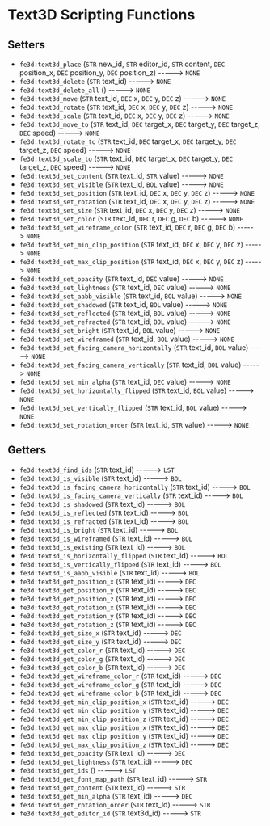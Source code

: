 # Text3D Scripting Functions

## Setters

- `fe3d:text3d_place` (`STR` new_id, `STR` editor_id, `STR` content, `DEC` position_x, `DEC` position_y, `DEC` position_z) -----> `NONE`
- `fe3d:text3d_delete` (`STR` text_id) -----> `NONE`
- `fe3d:text3d_delete_all` () -----> `NONE`
- `fe3d:text3d_move` (`STR` text_id, `DEC` x, `DEC` y, `DEC` z) -----> `NONE`
- `fe3d:text3d_rotate` (`STR` text_id, `DEC` x, `DEC` y, `DEC` z) -----> `NONE`
- `fe3d:text3d_scale` (`STR` text_id, `DEC` x, `DEC` y, `DEC` z) -----> `NONE`
- `fe3d:text3d_move_to` (`STR` text_id, `DEC` target_x, `DEC` target_y, `DEC` target_z, `DEC` speed) -----> `NONE`
- `fe3d:text3d_rotate_to` (`STR` text_id, `DEC` target_x, `DEC` target_y, `DEC` target_z, `DEC` speed) -----> `NONE`
- `fe3d:text3d_scale_to` (`STR` text_id, `DEC` target_x, `DEC` target_y, `DEC` target_z, `DEC` speed) -----> `NONE`
- `fe3d:text3d_set_content` (`STR` text_id, `STR` value) -----> `NONE`
- `fe3d:text3d_set_visible` (`STR` text_id, `BOL` value) -----> `NONE`
- `fe3d:text3d_set_position` (`STR` text_id, `DEC` x, `DEC` y, `DEC` z) -----> `NONE`
- `fe3d:text3d_set_rotation` (`STR` text_id, `DEC` x, `DEC` y, `DEC` z) -----> `NONE`
- `fe3d:text3d_set_size` (`STR` text_id, `DEC` x, `DEC` y, `DEC` z) -----> `NONE`
- `fe3d:text3d_set_color` (`STR` text_id, `DEC` r, `DEC` g, `DEC` b) -----> `NONE`
- `fe3d:text3d_set_wireframe_color` (`STR` text_id, `DEC` r, `DEC` g, `DEC` b) -----> `NONE`
- `fe3d:text3d_set_min_clip_position` (`STR` text_id, `DEC` x, `DEC` y, `DEC` z) -----> `NONE`
- `fe3d:text3d_set_max_clip_position` (`STR` text_id, `DEC` x, `DEC` y, `DEC` z) -----> `NONE`
- `fe3d:text3d_set_opacity` (`STR` text_id, `DEC` value) -----> `NONE`
- `fe3d:text3d_set_lightness` (`STR` text_id, `DEC` value) -----> `NONE`
- `fe3d:text3d_set_aabb_visible` (`STR` text_id, `BOL` value) -----> `NONE`
- `fe3d:text3d_set_shadowed` (`STR` text_id, `BOL` value) -----> `NONE`
- `fe3d:text3d_set_reflected` (`STR` text_id, `BOL` value) -----> `NONE`
- `fe3d:text3d_set_refracted` (`STR` text_id, `BOL` value) -----> `NONE`
- `fe3d:text3d_set_bright` (`STR` text_id, `BOL` value) -----> `NONE`
- `fe3d:text3d_set_wireframed` (`STR` text_id, `BOL` value) -----> `NONE`
- `fe3d:text3d_set_facing_camera_horizontally` (`STR` text_id, `BOL` value) -----> `NONE`
- `fe3d:text3d_set_facing_camera_vertically` (`STR` text_id, `BOL` value) -----> `NONE`
- `fe3d:text3d_set_min_alpha` (`STR` text_id, `DEC` value) -----> `NONE`
- `fe3d:text3d_set_horizontally_flipped` (`STR` text_id, `BOL` value) -----> `NONE`
- `fe3d:text3d_set_vertically_flipped` (`STR` text_id, `BOL` value) -----> `NONE`
- `fe3d:text3d_set_rotation_order` (`STR` text_id, `STR` value) -----> `NONE`

## Getters

- `fe3d:text3d_find_ids` (`STR` text_id) -----> `LST`
- `fe3d:text3d_is_visible` (`STR` text_id) -----> `BOL`
- `fe3d:text3d_is_facing_camera_horizontally` (`STR` text_id) -----> `BOL`
- `fe3d:text3d_is_facing_camera_vertically` (`STR` text_id) -----> `BOL`
- `fe3d:text3d_is_shadowed` (`STR` text_id) -----> `BOL`
- `fe3d:text3d_is_reflected` (`STR` text_id) -----> `BOL`
- `fe3d:text3d_is_refracted` (`STR` text_id) -----> `BOL`
- `fe3d:text3d_is_bright` (`STR` text_id) -----> `BOL`
- `fe3d:text3d_is_wireframed` (`STR` text_id) -----> `BOL`
- `fe3d:text3d_is_existing` (`STR` text_id) -----> `BOL`
- `fe3d:text3d_is_horizontally_flipped` (`STR` text_id) -----> `BOL`
- `fe3d:text3d_is_vertically_flipped` (`STR` text_id) -----> `BOL`
- `fe3d:text3d_is_aabb_visible` (`STR` text_id) -----> `BOL`
- `fe3d:text3d_get_position_x` (`STR` text_id) -----> `DEC`
- `fe3d:text3d_get_position_y` (`STR` text_id) -----> `DEC`
- `fe3d:text3d_get_position_z` (`STR` text_id) -----> `DEC`
- `fe3d:text3d_get_rotation_x` (`STR` text_id) -----> `DEC`
- `fe3d:text3d_get_rotation_y` (`STR` text_id) -----> `DEC`
- `fe3d:text3d_get_rotation_z` (`STR` text_id) -----> `DEC`
- `fe3d:text3d_get_size_x` (`STR` text_id) -----> `DEC`
- `fe3d:text3d_get_size_y` (`STR` text_id) -----> `DEC`
- `fe3d:text3d_get_color_r` (`STR` text_id) -----> `DEC`
- `fe3d:text3d_get_color_g` (`STR` text_id) -----> `DEC`
- `fe3d:text3d_get_color_b` (`STR` text_id) -----> `DEC`
- `fe3d:text3d_get_wireframe_color_r` (`STR` text_id) -----> `DEC`
- `fe3d:text3d_get_wireframe_color_g` (`STR` text_id) -----> `DEC`
- `fe3d:text3d_get_wireframe_color_b` (`STR` text_id) -----> `DEC`
- `fe3d:text3d_get_min_clip_position_x` (`STR` text_id) -----> `DEC`
- `fe3d:text3d_get_min_clip_position_y` (`STR` text_id) -----> `DEC`
- `fe3d:text3d_get_min_clip_position_z` (`STR` text_id) -----> `DEC`
- `fe3d:text3d_get_max_clip_position_x` (`STR` text_id) -----> `DEC`
- `fe3d:text3d_get_max_clip_position_y` (`STR` text_id) -----> `DEC`
- `fe3d:text3d_get_max_clip_position_z` (`STR` text_id) -----> `DEC`
- `fe3d:text3d_get_opacity` (`STR` text_id) -----> `DEC`
- `fe3d:text3d_get_lightness` (`STR` text_id) -----> `DEC`
- `fe3d:text3d_get_ids` () -----> `LST`
- `fe3d:text3d_get_font_map_path` (`STR` text_id) -----> `STR`
- `fe3d:text3d_get_content` (`STR` text_id) -----> `STR`
- `fe3d:text3d_get_min_alpha` (`STR` text_id) -----> `DEC`
- `fe3d:text3d_get_rotation_order` (`STR` text_id) -----> `STR`
- `fe3d:text3d_get_editor_id` (`STR` text3d_id) -----> `STR`
